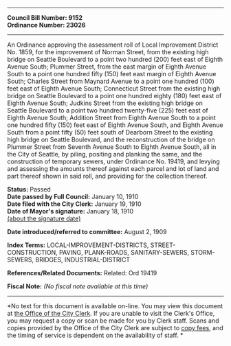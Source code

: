 * * * * *  
  
**Council Bill Number: [](#h0)[](#h2)9152**   
**Ordinance Number: 23026**  
  
* * * * *  
  
An Ordinance approving the assessment roll of Local Improvement District No. 1859, for the improvement of Norman Street, from the existing high bridge on Seattle Boulevard to a point two hundred (200) feet east of Eighth Avenue South; Plummer Street, from the east margin of Eighth Avenue South to a point one hundred fifty (150) feet east margin of Eighth Avenue South; Charles Street from Maynard Avenue to a point one hundred (100) feet east of Eighth Avenue South; Connecticut Street from the existing high bridge on Seattle Boulevard to a point one hundred eighty (180) feet east of Eighth Avenue South; Judkins Street from the existing high bridge on Seattle Boulevard to a point two hundred twenty-five (225) feet east of Eighth Avenue South; Addition Street from Eighth Avenue South to a point one hundred fifty (150) feet east of Eighth Avenue South, and Eighth Avenue South from a point fifty (50) feet south of Dearborn Street to the existing high bridge on Seattle Boulevard, and the reconstruction of the bridge on Plummer Street from Seventh Avenue South to Eighth Avenue South, all in the City of Seattle, by piling, positing and planking the same, and the construction of temporary sewers, under Ordinance No. 19419, and levying and assessing the amounts thereof against each parcel and lot of land and part thereof shown in said roll, and providing for the collection thereof.  
  
**Status:** Passed   
**Date passed by Full Council:** January 10, 1910   
**Date filed with the City Clerk:** January 19, 1910   
**Date of Mayor's signature:** January 18, 1910   
[(about the signature date)](/~public/approvaldate.htm)   
  
  
**Date introduced/referred to committee:** August 2, 1909   
  
**Index Terms:** LOCAL-IMPROVEMENT-DISTRICTS, STREET-CONSTRUCTION, PAVING, PLANK-ROADS, SANITARY-SEWERS, STORM-SEWERS, BRIDGES, INDUSTRIAL-DISTRICT  
  
**References/Related Documents:** Related: Ord 19419  
  
**Fiscal Note:** *(No fiscal note available at this time)*  
  
* * * * *  
  
*No text for this document is available on-line. You may view this document at [the Office of the City Clerk](http://www.seattle.gov/leg/clerk/contactUs.htm). If you are unable to visit the Clerk's Office, you may request a copy or scan be made for you by Clerk staff. Scans and copies provided by the Office of the City Clerk are subject to [copy fees](http://clerk.seattle.gov/~public/clerkfees.htm), and the timing of service is dependent on the availability of staff. *  
  
  
